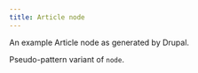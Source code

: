 ```yaml
---
title: Article node
---
```

An example Article node as generated by Drupal.

Pseudo-pattern variant of `node`.
